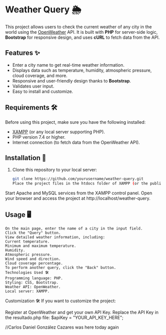 # Weather Query 🌦️

This project allows users to check the current weather of any city in the world using the [OpenWeather](https://openweathermap.org/) API. It is built with **PHP** for server-side logic, **Bootstrap** for responsive design, and uses **cURL** to fetch data from the API.

## Features ✨
- Enter a city name to get real-time weather information.
- Displays data such as temperature, humidity, atmospheric pressure, cloud coverage, and more.
- Responsive and user-friendly design thanks to **Bootstrap**.
- Validates user input.
- Easy to install and customize.

## Requirements 🛠️
Before using this project, make sure you have the following installed:
- [XAMPP](https://www.apachefriends.org/index.html) (or any local server supporting PHP).
- PHP version 7.4 or higher.
- Internet connection (to fetch data from the OpenWeather API).

## Installation 🚀
1. Clone this repository to your local server:
   ```bash
   git clone https://github.com/yourusername/weather-query.git
   Place the project files in the htdocs folder of XAMPP (or the public folder of your web server).
Start Apache and MySQL services from the XAMPP control panel.
Open your browser and access the project at http://localhost/weather-query.
## Usage 🖥️
    On the main page, enter the name of a city in the input field.
    Click the "Query" button.
    View detailed weather information, including:
    Current temperature.
    Minimum and maximum temperature.
    Humidity.
    Atmospheric pressure.
    Wind speed and direction.
    Cloud coverage percentage.
    To perform another query, click the "Back" button.
    Technologies Used 🛠️
    Programming language: PHP.
    Styling: CSS, Bootstrap.
    Weather API: OpenWeather.
    Local server: XAMPP.
Customization 🛠️
If you want to customize the project:

Register at OpenWeather and get your own API Key.
  Replace the API Key in the resultado.php file:
  $apiKey = "YOUR_API_KEY_HERE";


//Carlos Daniel González Cazares was here today again